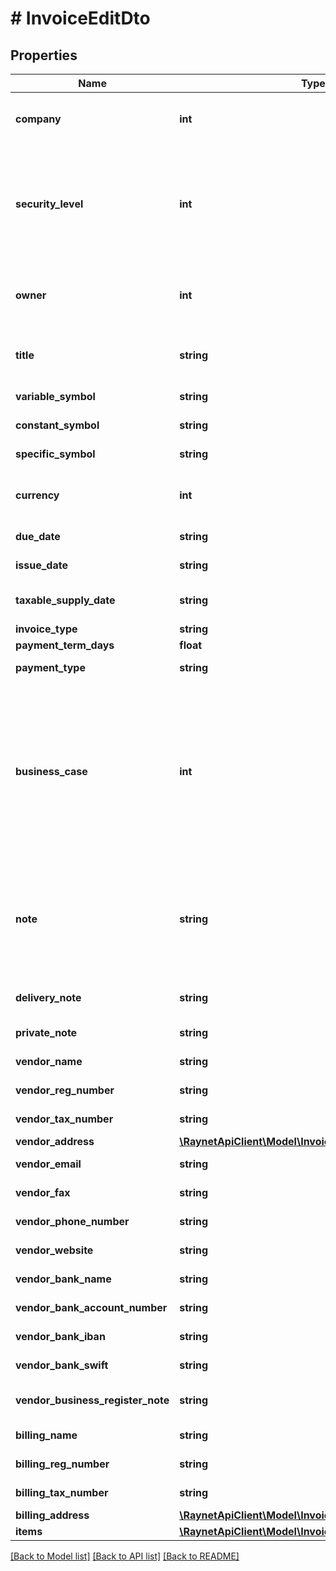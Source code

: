 # # InvoiceEditDto

## Properties

Name | Type | Description | Notes
------------ | ------------- | ------------- | -------------
**company** | **int** | [Klient] Klient kterému se bude fakturovat | [optional]
**security_level** | **int** | [Bezpečnostní úroveň] ID bezpečnostní úrovně. Pokud není vyplněna je nastavena výchozí bezpečnostní skupina. | [optional]
**owner** | **int** | [Vlastník] ID kontaktní osoby, která je zároveň uživatelem | [optional]
**title** | **string** | [Název] Název faktury pro lepší dohledatelnost | [optional]
**variable_symbol** | **string** | [Variabilní symbol] | [optional]
**constant_symbol** | **string** | [Konstantní symbol] | [optional]
**specific_symbol** | **string** | [Specifický symbol] | [optional]
**currency** | **int** | [Měna] ID záznamu z číselníku Currency | [optional]
**due_date** | **string** | [Datum splatnosti] | [optional]
**issue_date** | **string** | [Datum vystavení] | [optional]
**taxable_supply_date** | **string** | [Datum zdanitelného plnění] | [optional]
**invoice_type** | **string** | [Typ faktury] | [optional]
**payment_term_days** | **float** | [Splatnost] | [optional]
**payment_type** | **string** | [Způsob úhrady] | [optional]
**business_case** | **int** | [Obchodní případ] ID záznamu obchodního případu. Není kontrolována integrita Klient - Obchodní případ - Faktura (tzn. faktura může být na jiného klienta než OP). | [optional]
**note** | **string** | [Poznámka pro příjemce] Pokud není vyplněna, použije se předvyplnění z konfigurace fakturačního modulu | [optional]
**delivery_note** | **string** | [Poznámka pro příjemce - dodací list] | [optional]
**private_note** | **string** | [Poznámka interní] | [optional]
**vendor_name** | **string** | [Dodavatel - Jméno klienta] | [optional]
**vendor_reg_number** | **string** | [Dodavatel - IČ] | [optional]
**vendor_tax_number** | **string** | [Dodavatel - DIČ] | [optional]
**vendor_address** | [**\RaynetApiClient\Model\InvoiceEditDtoVendorAddress**](InvoiceEditDtoVendorAddress.md) |  | [optional]
**vendor_email** | **string** | [Dodavatel - Email] | [optional]
**vendor_fax** | **string** | [Dodavatel - Fax] | [optional]
**vendor_phone_number** | **string** | [Dodavatel - Telefon] | [optional]
**vendor_website** | **string** | [Dodavatel - Web] | [optional]
**vendor_bank_name** | **string** | [Dodavatel - Název banky] | [optional]
**vendor_bank_account_number** | **string** | [Dodavatel - Číslo účtu] | [optional]
**vendor_bank_iban** | **string** | [Dodavatel - IBAN] | [optional]
**vendor_bank_swift** | **string** | [Dodavatel - SWIFT] | [optional]
**vendor_business_register_note** | **string** | [Dodavatel - Zapsán v rejstříku] | [optional]
**billing_name** | **string** | [Odběratel - Jméno klienta] | [optional]
**billing_reg_number** | **string** | [Odběratel - IČ] | [optional]
**billing_tax_number** | **string** | [Odběratel - DIČ] | [optional]
**billing_address** | [**\RaynetApiClient\Model\InvoiceEditDtoBillingAddress**](InvoiceEditDtoBillingAddress.md) |  | [optional]
**items** | [**\RaynetApiClient\Model\InvoiceEditDtoItemsInner[]**](InvoiceEditDtoItemsInner.md) |  | [optional]

[[Back to Model list]](../../README.md#models) [[Back to API list]](../../README.md#endpoints) [[Back to README]](../../README.md)
